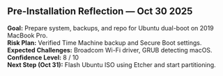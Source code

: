 ## Pre-Installation Reflection — Oct 30 2025

**Goal:** Prepare system, backups, and repo for Ubuntu dual-boot on 2019 MacBook Pro.  
**Risk Plan:** Verified Time Machine backup and Secure Boot settings.  
**Expected Challenges:** Broadcom Wi-Fi driver, GRUB detecting macOS.  
**Confidence Level:** 8 / 10  
**Next Step (Oct 31):** Flash Ubuntu ISO using Etcher and start partitioning.
